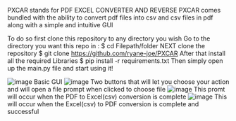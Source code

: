 PXCAR stands for PDF EXCEL CONVERTER AND REVERSE
PXCAR comes bundled with the ability to convert pdf files into csv and csv files in pdf along with a simple and intuitive GUI

To do so first clone this repository to any directory you wish
Go to the directory you want this repo in :
$ cd Filepath/folder
NEXT clone the repository 
$ git clone https://github.com/ryane-joe/PXCAR
After that install all the required Libraries 
$ pip install -r requirements.txt
Then simply open up the main.py file and start using it!



![image](https://user-images.githubusercontent.com/125251551/218404452-665dd005-e641-4059-b2e3-b24eef40c5dd.png)
Basic GUI
![image](https://user-images.githubusercontent.com/125251551/218404624-318c46bc-68b6-4352-9ea6-40d16582a3f1.png)
Two buttons that will let you choose your action and will open a file prompt when clicked to choose file
![image](https://user-images.githubusercontent.com/125251551/218405001-e86fe620-535b-4aa4-bd47-b9e27441475e.png)
This promt will occur when the PDF to Excel(csv) conversion is complete
![image](https://user-images.githubusercontent.com/125251551/218405312-0d18a740-6493-4b3f-a2c5-b2175828c028.png)
This will occur when the Excel(csv) to PDF conversion is complete and successful 

